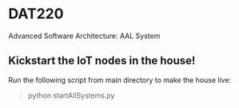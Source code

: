 # DAT220
Advanced Software Architecture: AAL System

## Kickstart the IoT nodes in the house!
Run the following script from main directory to make the house live:
> python startAllSystems.py